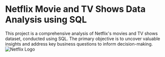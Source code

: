 # Netflix Movie and TV Shows Data Analysis using SQL
This project is a comprehensive analysis of Netflix's movies and TV shows dataset, conducted using SQL. The primary objective is to uncover valuable insights and address key business questions to inform decision-making. 
![Netflix Logo](https://www.google.com/url?sa=i&url=https%3A%2F%2Fbrand.netflix.com%2Fen%2Fassets%2Flogos%2F&psig=AOvVaw3ofoxeZDKQejHV-z9WTelf&ust=1735414300149000&source=images&cd=vfe&opi=89978449&ved=0CBEQjRxqFwoTCJCu-pjYyIoDFQAAAAAdAAAAABAE)
